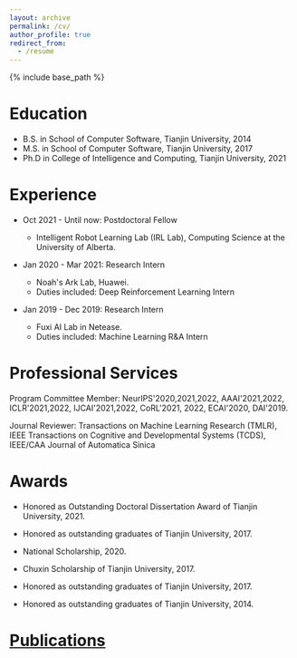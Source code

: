 ```yaml
---
layout: archive
permalink: /cv/
author_profile: true
redirect_from:
  - /resume
---
```


{% include base_path %}

Education
======
* B.S. in School of Computer Software, Tianjin University, 2014
* M.S. in School of Computer Software, Tianjin University, 2017
* Ph.D in College of Intelligence and Computing, Tianjin University, 2021 

Experience
======
* Oct 2021 - Until now: Postdoctoral Fellow
  * Intelligent Robot Learning Lab (IRL Lab), Computing Science at the University of Alberta.

* Jan 2020 - Mar 2021: Research Intern
  * Noah's Ark Lab, Huawei.
  * Duties included: Deep Reinforcement Learning Intern

* Jan 2019 - Dec 2019: Research Intern
  * Fuxi AI Lab in Netease.
  * Duties included: Machine Learning R&A Intern
  
Professional Services
======  
Program Committee Member: NeurIPS'2020,2021,2022, AAAI'2021,2022, ICLR'2021,2022, IJCAI'2021,2022, CoRL'2021, 2022, ECAI'2020, DAI'2019.

Journal Reviewer: Transactions on Machine Learning Research (TMLR), IEEE Transactions on Cognitive and Developmental Systems (TCDS), IEEE/CAA Journal of Automatica Sinica

Awards
======  
* Honored as Outstanding Doctoral Dissertation Award of Tianjin University, 2021. 

* Honored as outstanding graduates of Tianjin University, 2017.

* National Scholarship, 2020.

* Chuxin Scholarship of Tianjin University, 2017.

* Honored as outstanding graduates of Tianjin University, 2017.

* Honored as outstanding graduates of Tianjin University, 2014.

<a href="https://tianpeiyang.github.io/publications/">Publications</a>
======
  
 
